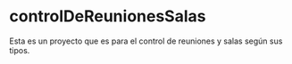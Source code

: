 # controlDeReunionesSalas
Esta es un proyecto que es para el control de reuniones y salas según sus tipos.
